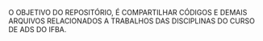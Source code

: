 O OBJETIVO DO REPOSITÓRIO, É COMPARTILHAR CÓDIGOS E DEMAIS ARQUIVOS RELACIONADOS A TRABALHOS DAS DISCIPLINAS DO CURSO DE ADS DO IFBA.
